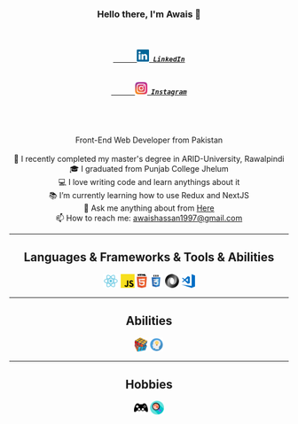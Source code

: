 <h3 align="center">Hello there, I'm Awais 👋</h3>
<h5 align="center">
  <code>
    <a href="https://www.linkedin.com/in/awais-hassan-7bb3b5133/" title="LinkedIn Profile">
      <img width="22" src="images//linkedin.svg"> LinkedIn</a>
  </code>
  <code>
    <a href="https://www.instagram.com/awwaais/" title="Instagram Profile">
      <img width="22" src="images/instagram.svg"> Instagram</a>
    </code>
</h5>
<br>
<p align="center">
   Front-End Web Developer from Pakistan
  <br>
  <br>
  🔬 I recently completed my master's degree in ARID-University, Rawalpindi
  <br>
  🎓 I graduated from Punjab College Jhelum
  <br>
  💻 I love writing code and learn anythings about it
  <br>
  📚 I’m currently learning how to use Redux and NextJS
  <br>
  💬 Ask me anything about from <a href="https://github.com/AWAIS97/AWAIS97/issues" title="Issues">Here</a>
  <br>
  📫 How to reach me: <a href="mailto: awaishassan1997@gmail.com">awaishassan1997@gmail.com</a>
</p>

<hr>

<h2 align="center">Languages & Frameworks & Tools & Abilities</h2>

<p align="center">
  <code><img title="React" height="25" src="images/react.svg"></code>
  <code><img title="Javascript" height="25" src="images/javascript.svg"></code>
  <code><img title="HTML5" height="25" src="images/html5.svg"></code>
  <code><img title="CSS" height="25" src="images/css.svg"></code>
  <code><img title="JSON" height="25" src="images/json.svg"></code>
  <code><img title="VScode" height="25" src="images/vscode.svg"></code>
</p>

<hr>

<h2 align="center">Abilities</h2>

<p align="center">
  <code><img title="Problem Solving" height="25" src="images/problemSolving.png"></code>
  <code><img title="Creative Ideas" height="25" src="images/creative.svg"></code>
</p>

<hr>

<h2 align="center">Hobbies</h2>

<p align="center">
  <code><img title="EGaming" height="25" src="images/video-game.svg"></code>
  <code><img title="Research" height="25" src="images/research.svg"></code>
  
</p>
